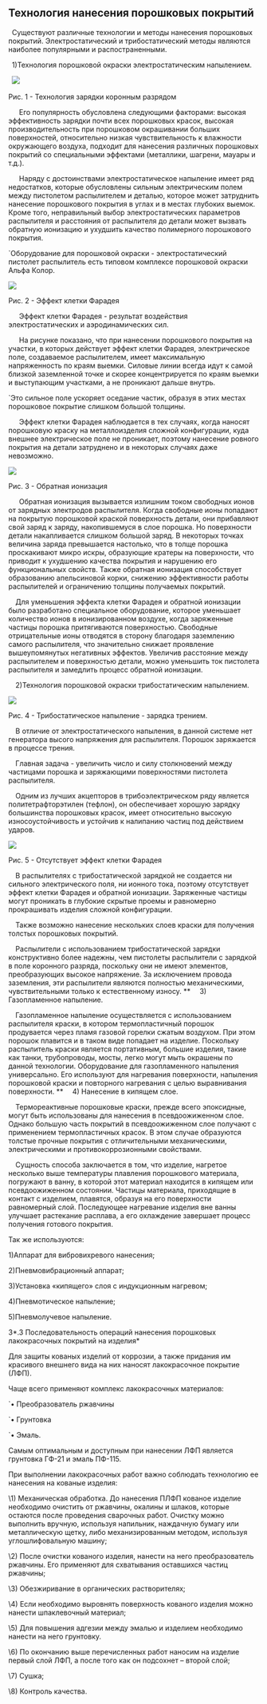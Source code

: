 ## Технология нанесения порошковых покрытий

` `Существуют различные технологии и методы нанесения порошковых покрытий. Электростатический и трибостатический методы являются наиболее популярными и распостраненными.

` `1)Технология порошковой окраски электростатическим напылением.

` `![](Aspose.Words.63807720-412a-498c-af0d-4311d60fdb06.002.png)

Рис. 1 - Технология зарядки коронным разрядом

`   `Его популярность обусловлена следующими факторами: высокая эффективность зарядки почти всех порошковых красок, высокая производительность при порошковом окрашивании больших поверхностей, относительно низкая чувствительность к влажности окружающего воздуха, подходит для нанесения различных порошковых покрытий со специальными эффектами (металлики, шагрени, мауары и т.д.).

`   `Наряду с достоинствами электростатическое напыление имеет ряд недостатков, которые обусловлены сильным электрическим полем между пистолетом распылителем и деталью, которое может затруднить нанесение порошкового покрытия в углах и в местах глубоких выемок. Кроме того, неправильный выбор электростатических параметров распылителя и расстояния от распылителя до детали может вызвать обратную ионизацию и ухудшить качество полимерного порошкового покрытия.

`Оборудование для порошковой окраски - электростатический пистолет распылитель есть типовом комплексе порошковой окраски Альфа Колор.

![](Aspose.Words.63807720-412a-498c-af0d-4311d60fdb06.003.png)

Рис. 2 - Эффект клетки Фарадея

`   `Эффект клетки Фарадея - результат воздействия электростатических и аэродинамических сил.

`   `На рисунке показано, что при нанесении порошкового покрытия на участки, в которых действует эффект клетки Фарадея, электрическое поле, создаваемое распылителем, имеет максимальную напряженность по краям выемки. Силовые линии  всегда идут к самой близкой заземленной точке и скорее концентрируется по краям выемки и выступающим участками, а не проникают дальше внутрь.

 `Это сильное поле ускоряет оседание частик, образуя в этих местах порошковое покрытие слишком большой толщины.

`   `Эффект клетки Фарадея наблюдается в тех случаях, когда наносят порошковую краску на металлоизделия сложной конфигурации, куда внешнее электрическое поле не проникает, поэтому нанесение ровного покрытия на детали затруднено и в некоторых случаях даже невозможно.

![](Aspose.Words.63807720-412a-498c-af0d-4311d60fdb06.004.png)

Рис. 3 - Обратная ионизация

`   `Обратная ионизация вызывается излишним током свободных ионов от зарядных электродов распылителя. Когда свободные ионы попадают на покрытую порошковой краской поверхность детали, они прибавляют свой заряд к заряду, накопившемуся в слое порошка. Но поверхности детали накапливается слишком большой заряд. В некоторых точках величина заряда превышается настолько, что в толще порошка проскакивают микро искры, образующие кратеры на поверхности, что приводит к ухудшению качества покрытия и нарушению его функциональных свойств. Также обратная ионизация способствует образованию апельсиновой корки, снижению эффективности работы распылителей и ограничению толщины получаемых покрытий.

`  `Для уменьшения эффекта клетки Фарадея и обратной ионизации было разработано специальное оборудование, которое уменьшает количество ионов в ионизированном воздухе, когда заряженные частицы порошка притягиваются поверхностью. Свободные отрицательные ионы отводятся в сторону благодаря заземлению самого распылителя, что значительно снижает проявление вышеупомянутых негативных эффектов. Увеличив расстояние между распылителем и поверхностью детали, можно уменьшить ток пистолета распылителя и замедлить процесс обратной ионизации.

`  `2)Технология порошковой окраски трибостатическим напылением.

![](Aspose.Words.63807720-412a-498c-af0d-4311d60fdb06.005.png)

Рис. 4 - Трибостатическое напыление - зарядка трением.

`  `В отличие от электростатического напыления, в данной системе нет генератора высого напряжения для распылителя. Порошок заряжается в процессе трения.

`  `Главная задача - увеличить число и силу столкновений между частицами порошка и заряжающими поверхностями пистолета распылителя.

`  `Одним из лучших акцепторов в трибоэлектрическом ряду является политетрафторэтилен (тефлон), он обеспечивает хорошую зарядку большинства порошковых красок, имеет относительно высокую износоустойчивость и устойчив к налипанию частиц под действием ударов.

![](Aspose.Words.63807720-412a-498c-af0d-4311d60fdb06.006.png)

Рис. 5 - Отсутствует эффект клетки Фарадея

`  `В распылителях с трибостатической зарядкой не создается ни сильного электрического поля, ни ионного тока, поэтому отсутствует эффект клетки Фарадея и обратной ионизации. Заряженные частицы могут проникать в глубокие скрытые проемы и равномерно прокрашивать изделия сложной конфигурации.

`  `Также возможно нанесение нескольких слоев краски для получения толстых порошковых покрытий.

`  `Распылители с использованием трибостатической зарядки конструктивно более надежны, чем пистолеты распылители с зарядкой в поле коронного разряда, поскольку они не имеют элементов, преобразующих высокое напряжение. За исключением провода заземления, эти распылители являются полностью механическими, чувствительными только к естественному износу.
**
`  `3) Газопламенное напыление.

`  `Газопламенное напыление осуществляется с использованием распылителя краски, в котором термопластичный порошок продувается через пламя газовой горелки сжатым воздухом. При этом порошок плавится и в таком виде попадает на изделие. Поскольку распылитель краски является портативным, большие изделия, такие как танки, трубопроводы, мосты, легко могут мыть окрашены по данной технологии. Оборудование для газопламенного напыления универсально. Его используют для нагревания поверхности, напыления порошковой краски и повторного нагревания с целью выравнивания поверхности.
**
`  `4) Нанесение в кипящем слое.

`  `Термореактивные порошковые краски, прежде всего эпоксидные, могут быть использованы для нанесения в псевдоожиженном слое. Однако большую часть покрытий в псевдоожиженном слое получают с применением термопластичных красок. В этом случае образуются толстые прочные покрытия с отличительными механическими, электрическими и противокоррозионными свойствами.

`  `Сущность способа заключается в том, что изделие, нагретое несколько выше температуры плавления порошкового материала, погружают в ванну, в которой этот материал находится в кипящем или псевдоожиженном состоянии. Частицы материала, приходящие в контакт с изделием, плавятся, образуя на его поверхности равномерный слой. Последующее нагревание изделия вне ванны улучшает растекание расплава, а его охлаждение завершает процесс получения готового покрытия.

Так же используются:

1)Аппарат для вибровихревого нанесения;

2)Пневмовибрационный аппарат;

3)Установка «кипящего» слоя с индукционным нагревом;

4)Пневмотическое напыление;

5)Пневмолучевое напыление.




3*.3 Последовательность операций нанесения порошковых лакокрасочных покрытий на  изделия*

Для защиты кованых изделий от коррозии, а также придания им красивого внешнего вида на них наносят лакокрасочное покрытие (ЛФП). 

Чаще всего применяют комплекс лакокрасочных материалов: 

`•    Преобразователь ржавчины 

`•    Грунтовка 

`•    Эмаль. 

Самым оптимальным и доступным при нанесении ЛФП является грунтовка ГФ-21 и эмаль ПФ-115. 

При выполнении лакокрасочных работ важно соблюдать технологию ее нанесения на кованые изделия:

\1) Механическая обработка. До нанесения ПЛФП кованое изделие необходимо очистить от ржавчины, окалины и шлаков, которые остаются после проведения сварочных работ. Очистку можно выполнить вручную, используя напильник, наждачную бумагу или металлическую щетку, либо механизированным методом, используя углошлифовальную машину;

\2) После очистки кованого изделия, нанести на него преобразователь ржавчины. Его применяют для схватывания оставшихся частиц ржавчины; 

\3) Обезжиривание в органических растворителях;

\4) Если необходимо выровнять поверхность кованого изделия можно нанести шпаклевочный материал;

\5) Для повышения адгезии между эмалью и изделием необходимо нанести на него грунтовку. 

\6) По окончанию выше перечисленных работ наносим на изделие первый слой ЛФП, а после того как он подсохнет – второй слой; 

\7) Сушка;

\8) Контроль качества.